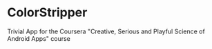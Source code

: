 ColorStripper
=============

Trivial App for the Coursera "Creative, Serious and Playful Science of Android Apps" course
